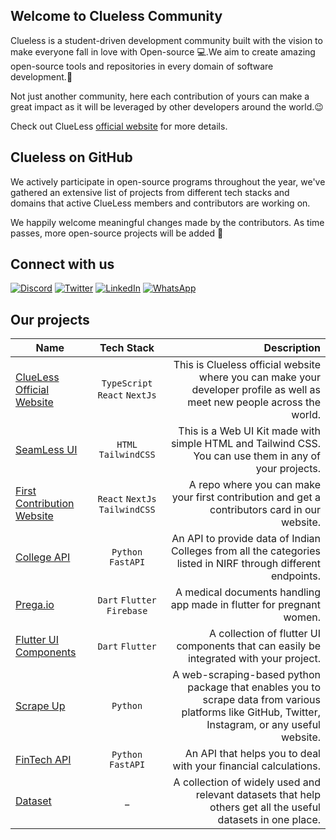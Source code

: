 ## Welcome to Clueless Community 

Clueless is a student-driven development community built with the vision to make everyone fall in love with Open-source 💻.We aim to create amazing open-source tools and repositories in every domain of software development.🚀

Not just another community, here each contribution of yours can make a great impact as it will be leveraged by other developers around the world.😉

Check out ClueLess [official website](https://www.clueless.tech/) for more details.
## Clueless on GitHub 
We actively participate in open-source programs throughout the year, we've gathered an extensive list of projects from different tech stacks and domains that active ClueLess members and contributors are working on.

We happily welcome meaningful changes made by the contributors. As time passes, more open-source projects will be added 💫

## Connect with us
[![Discord](https://img.shields.io/badge/Discord-%235865F2.svg?style=for-the-badge&logo=discord&logoColor=white)](https://discord.gg/7ShHCTJtca) [![Twitter](https://img.shields.io/badge/Twitter-%231DA1F2.svg?style=for-the-badge&logo=Twitter&logoColor=white)](https://twitter.com/by_clueless) [![LinkedIn](https://img.shields.io/badge/linkedin-%230077B5.svg?style=for-the-badge&logo=linkedin&logoColor=white)](https://www.linkedin.com/company/clueless-tech) [![WhatsApp](https://img.shields.io/badge/WhatsApp-25D366?style=for-the-badge&logo=whatsapp&logoColor=white)](![WhatsApp](https://img.shields.io/badge/WhatsApp-25D366?style=for-the-badge&logo=whatsapp&logoColor=white))

## Our projects
| Name   |      Tech Stack      |  Description |
|----------|:-------------:|------:|
| [ClueLess Official Website](https://github.com/Clueless-Community/clueless-official-website) |  `TypeScript` `React` `NextJs` | This is Clueless official website where you can make your developer profile as well as meet new people across the world. |
| [SeamLess UI ](https://github.com/Clueless-Community/web-ui-kit) |  `HTML` `TailwindCSS` | This is a Web UI Kit made with simple HTML and Tailwind CSS. You can use them in any of your projects. |
| [First Contribution Website](https://github.com/Clueless-Community/first-contribution) |  `React` `NextJs` `TailwindCSS` | A repo where you can make your first contribution and get a contributors card in our website. |
| [College API](https://github.com/Clueless-Community/collegeAPI) |  `Python` `FastAPI` | An API to provide data of Indian Colleges from all the categories listed in NIRF through different endpoints. |
| [Prega.io](https://github.com/Clueless-Community/Prega) |  `Dart` `Flutter` `Firebase` | A medical documents handling app made in flutter for pregnant women. |
| [Flutter UI Components](https://github.com/Clueless-Community/flutter-ui-components) |  `Dart` `Flutter` | A collection of flutter UI components that can easily be integrated with your project. |
| [Scrape Up](https://github.com/Clueless-Community/scrape-up) |  `Python` | A web-scraping-based python package that enables you to scrape data from various platforms like GitHub, Twitter, Instagram, or any useful website. |
| [FinTech API](https://github.com/Clueless-Community/fintech-api) |  `Python` `FastAPI` | An API that helps you to deal with your financial calculations. |
| [Dataset](https://github.com/Clueless-Community/Datasets) |  _ | A collection of widely used and relevant datasets that help others get all the useful datasets in one place. |
